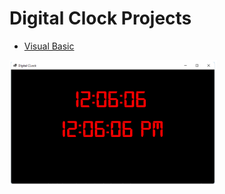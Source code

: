 # Digital Clock Projects
- [Visual Basic](https://github.com/mendenson/Digital_Clock/tree/main/Visual_Basic/Visual_Basic)
<img align="left" height="200" src="https://github.com/mendenson/Digital_Clock/blob/main/Visual_Basic/dc_vb.png">
